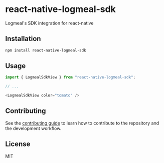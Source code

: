# react-native-logmeal-sdk

Logmeal's SDK integration for react-native

## Installation

```sh
npm install react-native-logmeal-sdk
```

## Usage

```js
import { LogmealSdkView } from "react-native-logmeal-sdk";

// ...

<LogmealSdkView color="tomato" />
```

## Contributing

See the [contributing guide](CONTRIBUTING.md) to learn how to contribute to the repository and the development workflow.

## License

MIT
